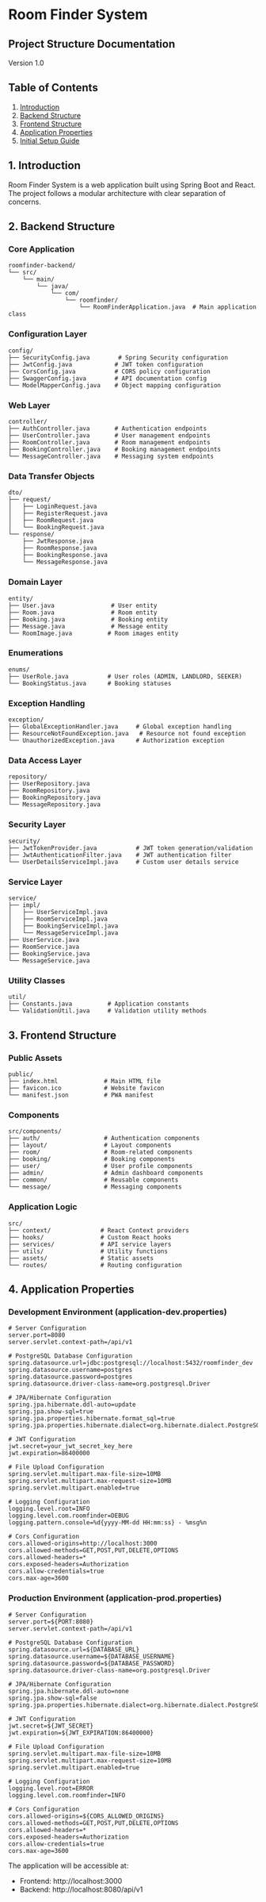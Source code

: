 # Room Finder System
## Project Structure Documentation
Version 1.0

## Table of Contents
1. [Introduction](#1-introduction)
2. [Backend Structure](#2-backend-structure)
3. [Frontend Structure](#3-frontend-structure)
4. [Application Properties](#4-application-properties)
5. [Initial Setup Guide](#5-initial-setup-guide)

## 1. Introduction
Room Finder System is a web application built using Spring Boot and React. The project follows a modular architecture with clear separation of concerns.

## 2. Backend Structure

### Core Application
```
roomfinder-backend/
└── src/
    └── main/
        └── java/
            └── com/
                └── roomfinder/
                    └── RoomFinderApplication.java  # Main application class
```

### Configuration Layer
```
config/
├── SecurityConfig.java        # Spring Security configuration
├── JwtConfig.java            # JWT token configuration
├── CorsConfig.java           # CORS policy configuration
├── SwaggerConfig.java        # API documentation config
└── ModelMapperConfig.java    # Object mapping configuration
```

### Web Layer
```
controller/
├── AuthController.java       # Authentication endpoints
├── UserController.java       # User management endpoints
├── RoomController.java       # Room management endpoints
├── BookingController.java    # Booking management endpoints
└── MessageController.java    # Messaging system endpoints
```

### Data Transfer Objects
```
dto/
├── request/
│   ├── LoginRequest.java
│   ├── RegisterRequest.java
│   ├── RoomRequest.java
│   └── BookingRequest.java
└── response/
    ├── JwtResponse.java
    ├── RoomResponse.java
    ├── BookingResponse.java
    └── MessageResponse.java
```

### Domain Layer
```
entity/
├── User.java                # User entity
├── Room.java                # Room entity
├── Booking.java             # Booking entity
├── Message.java             # Message entity
└── RoomImage.java          # Room images entity
```

### Enumerations
```
enums/
├── UserRole.java           # User roles (ADMIN, LANDLORD, SEEKER)
└── BookingStatus.java      # Booking statuses
```

### Exception Handling
```
exception/
├── GlobalExceptionHandler.java     # Global exception handling
├── ResourceNotFoundException.java   # Resource not found exception
└── UnauthorizedException.java      # Authorization exception
```

### Data Access Layer
```
repository/
├── UserRepository.java
├── RoomRepository.java
├── BookingRepository.java
└── MessageRepository.java
```

### Security Layer
```
security/
├── JwtTokenProvider.java           # JWT token generation/validation
├── JwtAuthenticationFilter.java    # JWT authentication filter
└── UserDetailsServiceImpl.java     # Custom user details service
```

### Service Layer
```
service/
├── impl/
│   ├── UserServiceImpl.java
│   ├── RoomServiceImpl.java
│   ├── BookingServiceImpl.java
│   └── MessageServiceImpl.java
├── UserService.java
├── RoomService.java
├── BookingService.java
└── MessageService.java
```

### Utility Classes
```
util/
├── Constants.java          # Application constants
└── ValidationUtil.java     # Validation utility methods
```

## 3. Frontend Structure

### Public Assets
```
public/
├── index.html             # Main HTML file
├── favicon.ico            # Website favicon
└── manifest.json          # PWA manifest
```

### Components
```
src/components/
├── auth/                  # Authentication components
├── layout/                # Layout components
├── room/                  # Room-related components
├── booking/               # Booking components
├── user/                  # User profile components
├── admin/                 # Admin dashboard components
├── common/                # Reusable components
└── message/               # Messaging components
```

### Application Logic
```
src/
├── context/              # React Context providers
├── hooks/                # Custom React hooks
├── services/             # API service layers
├── utils/                # Utility functions
├── assets/               # Static assets
└── routes/               # Routing configuration
```

## 4. Application Properties

### Development Environment (application-dev.properties)
```properties
# Server Configuration
server.port=8080
server.servlet.context-path=/api/v1

# PostgreSQL Database Configuration
spring.datasource.url=jdbc:postgresql://localhost:5432/roomfinder_dev
spring.datasource.username=postgres
spring.datasource.password=postgres
spring.datasource.driver-class-name=org.postgresql.Driver

# JPA/Hibernate Configuration
spring.jpa.hibernate.ddl-auto=update
spring.jpa.show-sql=true
spring.jpa.properties.hibernate.format_sql=true
spring.jpa.properties.hibernate.dialect=org.hibernate.dialect.PostgreSQLDialect

# JWT Configuration
jwt.secret=your_jwt_secret_key_here
jwt.expiration=86400000

# File Upload Configuration
spring.servlet.multipart.max-file-size=10MB
spring.servlet.multipart.max-request-size=10MB
spring.servlet.multipart.enabled=true

# Logging Configuration
logging.level.root=INFO
logging.level.com.roomfinder=DEBUG
logging.pattern.console=%d{yyyy-MM-dd HH:mm:ss} - %msg%n

# Cors Configuration
cors.allowed-origins=http://localhost:3000
cors.allowed-methods=GET,POST,PUT,DELETE,OPTIONS
cors.allowed-headers=*
cors.exposed-headers=Authorization
cors.allow-credentials=true
cors.max-age=3600
```

### Production Environment (application-prod.properties)
```properties
# Server Configuration
server.port=${PORT:8080}
server.servlet.context-path=/api/v1

# PostgreSQL Database Configuration
spring.datasource.url=${DATABASE_URL}
spring.datasource.username=${DATABASE_USERNAME}
spring.datasource.password=${DATABASE_PASSWORD}
spring.datasource.driver-class-name=org.postgresql.Driver

# JPA/Hibernate Configuration
spring.jpa.hibernate.ddl-auto=none
spring.jpa.show-sql=false
spring.jpa.properties.hibernate.dialect=org.hibernate.dialect.PostgreSQLDialect

# JWT Configuration
jwt.secret=${JWT_SECRET}
jwt.expiration=${JWT_EXPIRATION:86400000}

# File Upload Configuration
spring.servlet.multipart.max-file-size=10MB
spring.servlet.multipart.max-request-size=10MB
spring.servlet.multipart.enabled=true

# Logging Configuration
logging.level.root=ERROR
logging.level.com.roomfinder=INFO

# Cors Configuration
cors.allowed-origins=${CORS_ALLOWED_ORIGINS}
cors.allowed-methods=GET,POST,PUT,DELETE,OPTIONS
cors.allowed-headers=*
cors.exposed-headers=Authorization
cors.allow-credentials=true
cors.max-age=3600
```


The application will be accessible at:
- Frontend: http://localhost:3000
- Backend: http://localhost:8080/api/v1
